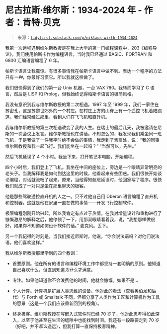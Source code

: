 <!--yml

分类：未分类

日期：2024 年 05 月 27 日 14:33:55

-->

# 尼古拉斯·维尔斯：1934-2024 年 - 作者：肯特·贝克

> 来源：[`tidyfirst.substack.com/p/niklaus-wirth-1934-2024`](https://tidyfirst.substack.com/p/niklaus-wirth-1934-2024)

我第一次远程遇到维尔斯教授是在我上大学的第一门编程课程中，203《编程导论》。我们使用帕斯卡作为编程语言。当时我已经通过 BASIC、FORTRAN 和 6800 汇编语言编程了 6 年。

帕斯卡语言让我震惊。有很多事情我在帕斯卡语言中做不到。表达一个程序的方法只有*一种*，你最好习惯它。所以我就这样做了。

我们很快得到了我们的第一台 Unix 机器，一台 VAX 780。我转而学习了 C 语言，然后是 LISP 和 Prolog，但我始终记得帕斯卡语言的极简风格。

我没有意识到我与维尔斯教授的第二次相遇。1997 年至 1999 年，我们一家住在苏密孔，这是苏黎世郊外的一个村庄。在村庄上方的山脊上有一个遥控飞机着陆跑道。我们经常经过那里，看到人们在飞飞机和直升机。

我与维尔斯教授的第三次相遇改变了我的人生。在瑞士的最后几天，我被邀请在尼斯的一次会议上发言。维尔斯教授也在讲话。不知怎么的，我发现我们乘坐同一班飞机，于是我做了一件我平时绝不会做的事情，我走到了售票处，说：“我的同事维尔斯教授和我一起飞行。我们能坐在一起吗？” “当然可以，先生。”

然后飞机延误了 4 个小时。我坐下来，打开笔记本电脑，开始编程。

四个小时后，我们登上了飞机。我坐在中间的座位上，旁边是一个眼睛异常明亮的老头子。当我解释我是如何到达这里的时候，他看起来有些困惑。我们很快开始谈论编程，对话就流畅了起来。原来，当他得知航班延误时，他回家写了程序。很快我们就成了一对只是坐在那里聊天的极客。

他是那些驾驶遥控直升机的人之一。只不过他自己用 Oberon 语言编程了直升机和控制器。这就是他在家里一直在做的事情——开发飞行控制软件。

极限编程刚刚开始兴起，所以我肯定有点过于热情。在我对增量设计和重构进行了慷慨激昂的解释之后，他停顿了一下，用那双眼睛看着我，说，“我想那样做很好，如果你不知道如何设计软件的话。” 麦克风。丢下。

另一个我记得的时刻是，当我们接近尼斯时，他说，“你会说法语吗？对他们说法语。他们喜欢这样。”

我从维尔斯教授那里学到的四个教训：

+   首要原则。他在所有的语言和编程环境工作中都坚持一套明确的原则。他知道自己喜欢什么，但直到知道*为什么*才满意。

+   专注。如果他知道你不会浪费他的时间，他就会慷慨。如果不是…

+   个人计算。计算机是扩展人类思维的设备。他对此的看法（查看奥伯龙和后代）与 Forth 或 Smalltalk 不同，但都分享了人类作为工匠和计算机作为工具的愿景（这是一个我们应该重新回到的视角）。

+   终身极客。维尔斯教授在写嵌入式软件时已经 70 岁了，他对此思考得如此深入，以至于他甚至在生活的缝隙中也能找到时间。我还有一段路要走到 70 岁（好吧，并不*那么*遥远），但我打算一直保持极客精神。
